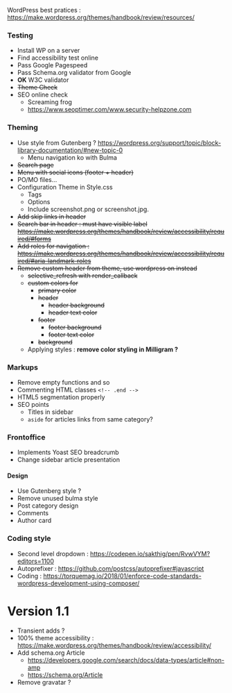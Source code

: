 
WordPress best pratices : https://make.wordpress.org/themes/handbook/review/resources/

### Testing

* Install WP on a server
* Find accessibility test online
* Pass Google Pagespeed
* Pass Schema.org validator from Google
* **OK** W3C validator
* <del>Theme Check</del>
* SEO online check
  * Screaming frog
  * https://www.seoptimer.com/www.security-helpzone.com 

### Theming

* Use style from Gutenberg ? https://wordpress.org/support/topic/block-library-documentation/#new-topic-0
  * Menu navigation ko with Bulma
* <del>Search page</del>
* <del>Menu with social icons (footer + header)</del>
* PO/MO files... 
* Configuration Theme in Style.css
  * Tags
  * Options 
  * Include screenshot.png or screenshot.jpg.
* <del>Add skip links in header</del>
* <del>Search bar in header : must have visible label https://make.wordpress.org/themes/handbook/review/accessibility/required/#forms</del>
* <del>Add roles for navigation : https://make.wordpress.org/themes/handbook/review/accessibility/required/#aria-landmark-roles</del>
* <del>Remove custom header from theme, use wordpress on instead</del>
    * <del>selective_refresh with render_callback</del>
    * <del>custom colors for</del>
        * <del>primary color</del>
        * <del>header</del>
            * <del>header background</del>
            * <del>header text color</del>
        * <del>footer</del>
            * <del>footer background</del>
            * <del>footer text color</del>
        * <del>background</del>
    * Applying styles :  **remove color styling in Milligram ?**
    
### Markups

* Remove empty functions and so
* Commenting HTML classes `<!-- .end -->`
* HTML5 segmentation properly
* SEO points
  * Titles in sidebar
  * `aside` for articles links from same category?

 ### Frontoffice
 
* Implements Yoast SEO breadcrumb
* Change sidebar article presentation

#### Design

* Use Gutenberg style ?
* Remove unused bulma style
* Post category design
* Comments
* Author card

### Coding style

* Second level dropdown : https://codepen.io/sakthig/pen/RvwVYM?editors=1100
* Autoprefixer : https://github.com/postcss/autoprefixer#javascript
* Coding : https://torquemag.io/2018/01/enforce-code-standards-wordpress-development-using-composer/

# Version 1.1

* Transient adds ?
* 100% theme accessibility : https://make.wordpress.org/themes/handbook/review/accessibility/
* Add schema.org Article
  * https://developers.google.com/search/docs/data-types/article#non-amp
  * https://schema.org/Article
* Remove gravatar ?